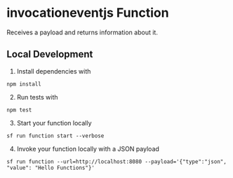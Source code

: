 # invocationeventjs Function

Receives a payload and returns information about it.

## Local Development

1. Install dependencies with

```
npm install
```

2. Run tests with

```
npm test
```

3. Start your function locally

```
sf run function start --verbose
```

4. Invoke your function locally with a JSON payload

```
sf run function --url=http://localhost:8080 --payload='{"type":"json", "value": "Hello Functions"}'
```
